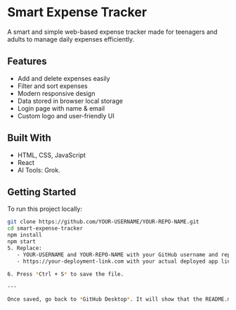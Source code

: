# Smart Expense Tracker

A smart and simple web-based expense tracker made for teenagers and adults to manage daily expenses efficiently.

## Features

- Add and delete expenses easily
- Filter and sort expenses
- Modern responsive design
- Data stored in browser local storage
- Login page with name & email
- Custom logo and user-friendly UI

## Built With

- HTML, CSS, JavaScript
- React
- AI Tools: Grok.

## Getting Started

To run this project locally:

```bash
git clone https://github.com/YOUR-USERNAME/YOUR-REPO-NAME.git
cd smart-expense-tracker
npm install
npm start
5. Replace:
   - YOUR-USERNAME and YOUR-REPO-NAME with your GitHub username and repo name.
   - https://your-deployment-link.com with your actual deployed app link.

6. Press *Ctrl + S* to save the file.

---

Once saved, go back to *GitHub Desktop*. It will show that the README.md is a new change. Let me know once you're at that point and I’ll help with the next step (committing and pushing).